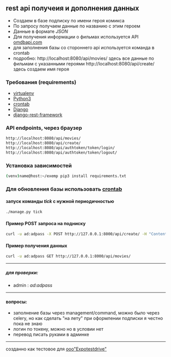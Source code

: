 
## rest api получеия и дополнения данных

+ Создаем в базе подписку по имени героя комикса
+ По запросу получаем данные по названию с этим героем
+ Данные в формате _JSON_
+ Для получения информации о фильмах используется API [omdbapi.com](http://www.omdbapi.com)
+ для заполнения базы со стороннего api используется команда в crontab
+ подробно:
    http://localhost:8080/api/movies/ здесь все данные по фильмам с указанными героями
    http://localhost:8080/api/create/ здесь создаем имя героя

### Требования (requirements)
+ [virtualenv](https://virtualenv.pypa.io/en/latest/)
+ [Python3](https://www.python.org/)
+ [crontab](https://help.ubuntu.ru/wiki/cron)
+ [Django](https://docs.djangoproject.com/)
+ [django-rest-framework](https://www.django-rest-framework.org/)

### API endpoints, через браузер
```bash
http://localhost:8080/api/movies/
http://localhost:8080/api/create/
http://localhost:8080/api/authtoken/token/login/
http://localhost:8080/api/authtoken/token/logout/
```
### Установка зависимостей
```bash
(venv)name@host:~/exemp pip3 install requirements.txt
```

###  Для обновления базы использовать [crontab](https://help.ubuntu.ru/wiki/cron)
#### запуск команды _tick_ с нужной периодичностью
```bash
./manage.py tick
``` 

#### Пример POST запроса на подниску
```bash
curl -u ad:adpass -X POST http://127.0.0.1:8000/api/create/ -H "Content-Type: application/json" -d "{'name':'Hulk'}"
```
#### Пример получения данных
```bash
curl -u ad:adpass GET http://127.0.0.1:8000/api/movies/
```

---

##### для проверки:
+ admin :  _ad_:_adpass_  

---

#### вопросы:
+ заполнение базы через management/command, можно было через celery, 
    но как сделать "на лету" при оформлении подписки я честно пока не знаю
+ логин по токену, можно но в условии нет
+ перевод писать руками в админке

---
созданно как тестовое для [ооо"Expotestdrive"](https://potokconf.ru/)
